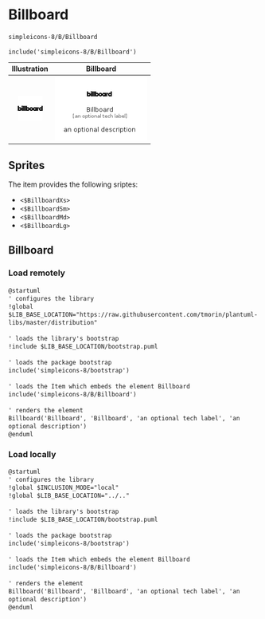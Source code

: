 # Billboard


```text
simpleicons-8/B/Billboard
```

```text
include('simpleicons-8/B/Billboard')
```



| Illustration | Billboard |
| :---: | :---: |
| ![illustration for Illustration](../../simpleicons-8/B/Billboard.png) | ![illustration for Billboard](../../simpleicons-8/B/Billboard.Local.png) |



## Sprites
The item provides the following sriptes:

- `<$BillboardXs>`
- `<$BillboardSm>`
- `<$BillboardMd>`
- `<$BillboardLg>`





## Billboard

### Load remotely
```plantuml
@startuml
' configures the library
!global $LIB_BASE_LOCATION="https://raw.githubusercontent.com/tmorin/plantuml-libs/master/distribution"

' loads the library's bootstrap
!include $LIB_BASE_LOCATION/bootstrap.puml

' loads the package bootstrap
include('simpleicons-8/bootstrap')

' loads the Item which embeds the element Billboard
include('simpleicons-8/B/Billboard')

' renders the element
Billboard('Billboard', 'Billboard', 'an optional tech label', 'an optional description')
@enduml
```

### Load locally
```plantuml
@startuml
' configures the library
!global $INCLUSION_MODE="local"
!global $LIB_BASE_LOCATION="../.."

' loads the library's bootstrap
!include $LIB_BASE_LOCATION/bootstrap.puml

' loads the package bootstrap
include('simpleicons-8/bootstrap')

' loads the Item which embeds the element Billboard
include('simpleicons-8/B/Billboard')

' renders the element
Billboard('Billboard', 'Billboard', 'an optional tech label', 'an optional description')
@enduml
```

